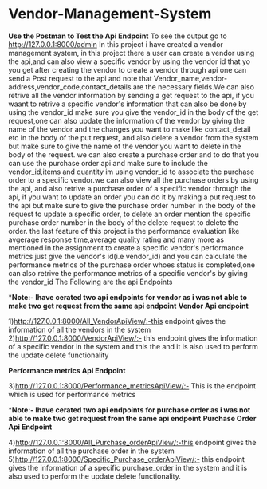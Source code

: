 # Vendor-Management-System
**Use the Postman to Test the Api Endpoint**
To see the output go to http://127.0.0.1:8000/admin
In this project i have created a vendor management system, in this project there a user can create a vendor using the api,and can also view a specific vendor by using the vendor id that yo
you get after creating the vendor to create a vendor through api one can send a Post request to the api and note that Vendor_name,vendor-address,vendor_code,contact_details are the necessary fields.We can also retrive all the vendor information by sending a get request to the api, if you waant to retrive a specific vendor's information that can also be done by using the vendor_id make sure you give the vendor_id in the body of the get request,one can also update the information of the vendor by giving the name of the vendor and the changes you want to make like contact_detail etc in the body of the put request, and also delete a vendor from the system but make sure to give the name of the vendor you want to delete in the body of the request.
we can also create a purchase order and to do that you can use the purchase order api and make sure to include the vendor_id,items and quantity im using vendor_id to associate the purchase order to a specific vendor.we can also view all the purchase orders by using the api, and also retrive a purchase order of a specific vendor through the api, if you want to update an order you can do it by making a put request to the api but make sure to give the purchase order number in the body of the request to update a specific order, to delete an order mention the specific purchase order number in the body of the delete request to delete the order.
the last feature of this project is the performance evaluation like avgerage response time,average quality rating and many more as mentioned in the assignment to create a specific vendor's 
performance metrics just give the vendor's id(i.e vendor_id) and you can calculate the performance metrics of the purchase order whoes status is completed,one can also retrive the performance metrics of a specific vendor's by giving the vendor_id 
The Following are the api Endpoints 

***Note:- Ihave cerated two api endpoints for vendor as i was not able to make two get request from the same api endpoint**
**Vendor Api endpoint**

1)http://127.0.0.1:8000/All_VendorApiView/:-this endpoint gives the information of all the vendors in the system
2)http://127.0.0.1:8000/VendorApiView/:- this endpoint gives the information of a specific vendor in the system and this the and it is also used to perform the update delete functionality

**Performance metrics Api Endpoint**

3)http://127.0.0.1:8000/Performance_metricsApiView/:- This is the endpoint which is used for performance metrics

***Note:- Ihave cerated two api endpoints for purchase order as i was not able to make two get request from the same api endpoint**
**Purchase Order Api Endpoint**

4)http://127.0.0.1:8000/All_Purchase_orderApiView/:-this endpoint gives the information of all the purchase order in the system
5)http://127.0.0.1:8000/Specific_Purchase_orderApiView/:- this endpoint gives the information of a specific purchase_order in the system and it is also used to perform the update delete functionality.
